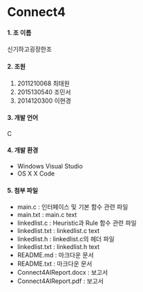 # Connect4

#### 1. 조 이름
신기하고굉장한조

#### 2. 조원 
1. 2011210068 최태원 
2. 2015130540 조민서 
3. 2014120300 이현경
 
#### 3. 개발 언어
C 

#### 4. 개발 환경
* Windows Visual Studio
* OS X X Code
 
#### 5. 첨부 파일
* main.c : 인터페이스 및 기본 함수 관련 파일
* main.txt : main.c text
* linkedlist.c : Heuristic과 Rule 함수 관련 파일
* linkedlist.txt : linkedlist.c text
* linkedlist.h : linkedlist.c의 헤더 파일
* linkedlist.txt : linkedlist.h text
* README.md : 마크다운 문서
* README.txt : 마크다운 문서
* Connect4AIReport.docx : 보고서
* Connect4AIReport.pdf : 보고서

 
